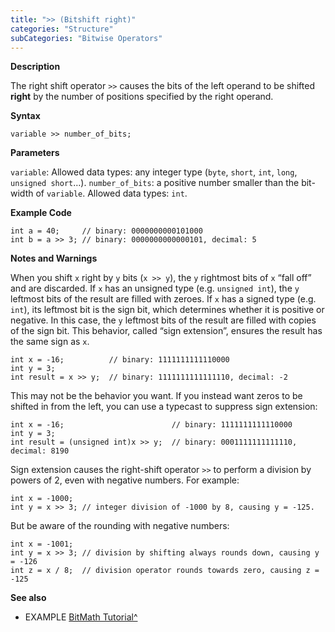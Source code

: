 ```yaml
---
title: ">> (Bitshift right)"
categories: "Structure"
subCategories: "Bitwise Operators"
---
```


**Description**

The right shift operator `>>` causes the bits of the left operand to be
shifted **right** by the number of positions specified by the right
operand.

**Syntax**

`variable >> number_of_bits;`

**Parameters**

`variable`: Allowed data types: any integer type (`byte`, `short`,
`int`, `long`, `unsigned short`…).
`number_of_bits`: a positive number smaller than the bit-width of
`variable`. Allowed data types: `int`.

**Example Code**

    int a = 40;     // binary: 0000000000101000
    int b = a >> 3; // binary: 0000000000000101, decimal: 5

**Notes and Warnings**

When you shift `x` right by `y` bits (`x >> y`), the `y` rightmost bits
of `x` “fall off” and are discarded. If `x` has an unsigned type (e.g.
`unsigned int`), the `y` leftmost bits of the result are filled with
zeroes. If `x` has a signed type (e.g. `int`), its leftmost bit is the
sign bit, which determines whether it is positive or negative. In this
case, the `y` leftmost bits of the result are filled with copies of the
sign bit. This behavior, called “sign extension”, ensures the result has
the same sign as `x`.

    int x = -16;          // binary: 1111111111110000
    int y = 3;
    int result = x >> y;  // binary: 1111111111111110, decimal: -2

This may not be the behavior you want. If you instead want zeros to be
shifted in from the left, you can use a typecast to suppress sign
extension:

    int x = -16;                        // binary: 1111111111110000
    int y = 3;
    int result = (unsigned int)x >> y;  // binary: 0001111111111110, decimal: 8190

Sign extension causes the right-shift operator `>>` to perform a
division by powers of 2, even with negative numbers. For example:

    int x = -1000;
    int y = x >> 3; // integer division of -1000 by 8, causing y = -125.

But be aware of the rounding with negative numbers:

    int x = -1001;
    int y = x >> 3; // division by shifting always rounds down, causing y = -126
    int z = x / 8;  // division operator rounds towards zero, causing z = -125

**See also**

-   EXAMPLE [BitMath
    Tutorial^](http://www.arduino.cc/playground/Code/BitMath)

